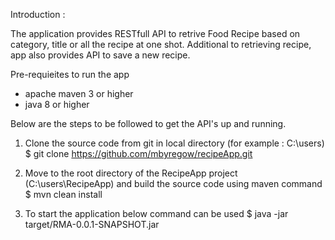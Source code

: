 Introduction :

The application provides RESTfull API to retrive Food Recipe based on category, title or all the recipe at one shot.
Additional to retrieving recipe, app also provides API to save a new recipe.

Pre-requieites to run the app
- apache maven 3 or higher
- java 8 or higher

Below are the steps to be followed to get the API's up and running.

1.	Clone the source code from git in local directory (for example : C:\users)
$ git clone https://github.com/mbyregow/recipeApp.git

2.	Move to the root directory of the RecipeApp project (C:\users\RecipeApp) and build the source code using maven command
$ mvn clean install

3.	To start the application below command can be used
$ java -jar target/RMA-0.0.1-SNAPSHOT.jar

